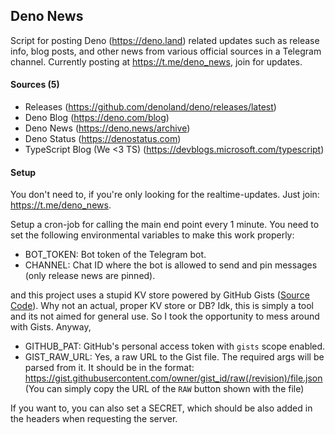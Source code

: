 ## Deno News

Script for posting Deno (https://deno.land) related updates such as release
info, blog posts, and other news from various official sources in a Telegram
channel. Currently posting at <https://t.me/deno_news>, join for updates.

#### Sources (5)

- Releases (<https://github.com/denoland/deno/releases/latest>)
- Deno Blog (<https://deno.com/blog>)
- Deno News (<https://deno.news/archive>)
- Deno Status (<https://denostatus.com>)
- TypeScript Blog (We &lt;3 TS) (<https://devblogs.microsoft.com/typescript>)

#### Setup

You don't need to, if you're only looking for the realtime-updates. Just join:
<https://t.me/deno_news>.

Setup a cron-job for calling the main end point every 1 minute. You need to set
the following environmental variables to make this work properly:

- BOT_TOKEN: Bot token of the Telegram bot.
- CHANNEL: Chat ID where the bot is allowed to send and pin messages (only
  release news are pinned).

and this project uses a stupid KV store powered by GitHub Gists
([Source Code](https://gist.github.com/dcdunkan/36b6329408f3a2a91881fa29c8e08c30)).
Why not an actual, proper KV store or DB? Idk, this is simply a tool and its not
aimed for general use. So I took the opportunity to mess around with Gists.
Anyway,

- GITHUB_PAT: GitHub's personal access token with `gists` scope enabled.
- GIST_RAW_URL: Yes, a raw URL to the Gist file. The required args will be
  parsed from it. It should be in the format:
  <https://gist.githubusercontent.com/owner/gist_id/raw(/revision)/file.json>
  (You can simply copy the URL of the `RAW` button shown with the file)

If you want to, you can also set a SECRET, which should be also added in the
headers when requesting the server.
